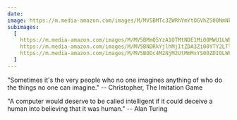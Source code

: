 ```yaml
---
date:
image: https://m.media-amazon.com/images/M/MV5BMTc3ZWRhYmYtOGVhZS00NmNkLWJiNzMtN2I1MTJlNWM2NjEyXkEyXkFqcGc@._V1_.jpg
subimages:
  [
    https://m.media-amazon.com/images/M/MV5BMmQ5YzA1OTMtNDE1Mi00MWU1LWE3OTQtNjQ2ZTNkYTIwMjc1XkEyXkFqcGc@._V1_.jpg,
    https://m.media-amazon.com/images/M/MV5BNDRkYjlhMjItZDA3Zi00YTY2LTlhOTctNjdlYjljYjM5ZjNiXkEyXkFqcGc@._V1_.jpg,
    https://m.media-amazon.com/images/M/MV5BODc4M2NjM2UtMmMxYS00ZDI0LWFhYjEtNmYxZmRjMDI5ODg0XkEyXkFqcGc@._V1_.jpg
  ]
---
```


"Sometimes it's the very people who no one imagines anything of who do the
things no one can imagine." -- Christopher, The Imitation Game

"A computer would deserve to be called intelligent if it could deceive a human
into believing that it was human." -- Alan Turing
